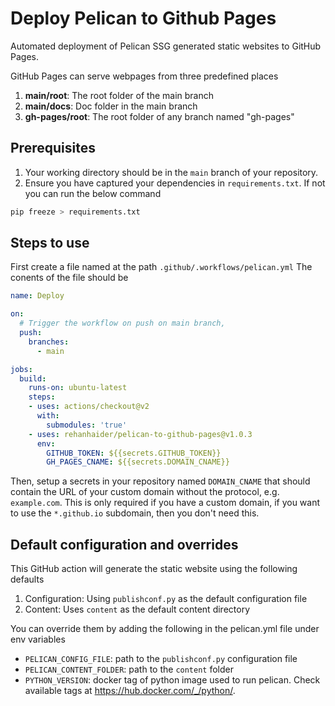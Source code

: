 # Deploy Pelican to Github Pages

Automated deployment of Pelican SSG generated static websites to GitHub Pages.

GitHub Pages can serve webpages from three predefined places

1. **main/root**: The root folder of the main branch
2. **main/docs**: Doc folder in the main branch
2. **gh-pages/root**: The root folder of any branch named "gh-pages"

## Prerequisites

1. Your working directory should be in the `main` branch of your repository.
2. Ensure you have captured your dependencies in `requirements.txt`. If not you can run the below command

```bash
pip freeze > requirements.txt
```

## Steps to use

First create a file named at the path `.github/.workflows/pelican.yml`
The conents of the file should be

```yaml
name: Deploy

on:
  # Trigger the workflow on push on main branch,
  push:
    branches:
      - main

jobs:
  build:
    runs-on: ubuntu-latest
    steps:
    - uses: actions/checkout@v2
      with: 
        submodules: 'true'
    - uses: rehanhaider/pelican-to-github-pages@v1.0.3
      env:
        GITHUB_TOKEN: ${{secrets.GITHUB_TOKEN}}
        GH_PAGES_CNAME: ${{secrets.DOMAIN_CNAME}}
```

Then, setup a secrets in your repository named `DOMAIN_CNAME` that should contain the URL of your custom domain without the protocol, e.g. `example.com`. This is only required if you have a custom domain, if you want to use the `*.github.io` subdomain, then you don't need this.

## Default configuration and overrides

This GitHub action will generate the static website using the following defaults

1. Configuration: Using `publishconf.py` as the default configuration file
2. Content: Uses `content` as the default content directory

You can override them by adding the following in the pelican.yml file under env variables


- `PELICAN_CONFIG_FILE`: path to the `publishconf.py` configuration file
- `PELICAN_CONTENT_FOLDER`: path to the `content` folder
- `PYTHON_VERSION`: docker tag of python image used to run pelican. Check available tags at <https://hub.docker.com/_/python/>.

